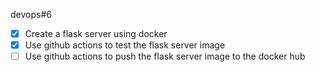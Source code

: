 devops#6

- [x] Create a flask server using docker
- [x] Use github actions to test the flask server image
- [ ] Use github actions to push the flask server image to the docker hub
